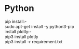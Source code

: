 # Python  
pip install:-  
sudo apt-get install -y python3-pip   
install plotly:-  
pip3 install plotly  
pip3 install -r requirement.txt
